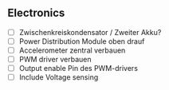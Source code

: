 Electronics
-----------

* [ ] Zwischenkreiskondensator / Zweiter Akku?
* [ ] Power Distribution Module oben drauf
* [ ] Accelerometer zentral verbauen
* [ ] PWM driver verbauen
* [ ] Output enable Pin des PWM-drivers
* [ ] Include Voltage sensing
